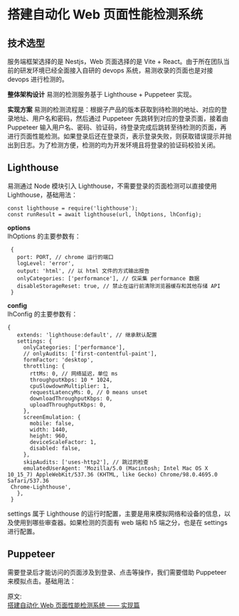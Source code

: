 # 搭建自动化 Web 页面性能检测系统
## 技术选型
服务端框架选择的是 Nestjs，Web 页面选择的是 Vite + React。由于所在团队当前的研发环境已经全面接入自研的 devops 系统，易测收录的页面也是对接 devops 进行检测的。  

**整体架构设计**
易测的检测服务基于 Lighthouse + Puppeteer 实现。  

**实现方案**
易测的检测流程是：根据子产品的版本获取到待检测的地址、对应的登录地址、用户名和密码，然后通过 Puppeteer 先跳转到对应的登录页面，接着由 Puppeteer 输入用户名、密码、验证码，待登录完成后跳转至待检测的页面，再进行页面性能检测。如果登录后还在登录页，表示登录失败，则获取错误提示并抛出到日志。为了检测方便，检测的均为开发环境且将登录的验证码校验关闭。  

## Lighthouse
易测通过 Node 模块引入 Lighthouse，不需要登录的页面检测可以直接使用 Lighthouse，基础用法：  
```
const lighthouse = require('lighthouse');
const runResult = await lighthouse(url, lhOptions, lhConfig);
```

**options**   
lhOptions 的主要参数有：  
```
 {
   port: PORT, // chrome 运行的端口
   logLevel: 'error',
   output: 'html', // 以 html 文件的方式输出报告
   onlyCategories: ['performance'], // 仅采集 performance 数据
   disableStorageReset: true, // 禁止在运行前清除浏览器缓存和其他存储 API
 }
```

**config**  
lhConfig 的主要参数有：  
```
{
   extends: 'lighthouse:default', // 继承默认配置
   settings: {
     onlyCategories: ['performance'],
     // onlyAudits: ['first-contentful-paint'],
     formFactor: 'desktop',
     throttling: {
       rttMs: 0, // 网络延迟，单位 ms
       throughputKbps: 10 * 1024,
       cpuSlowdownMultiplier: 1,
       requestLatencyMs: 0, // 0 means unset
       downloadThroughputKbps: 0,
       uploadThroughputKbps: 0,
     },
     screenEmulation: {
       mobile: false,
       width: 1440,
       height: 960,
       deviceScaleFactor: 1,
       disabled: false,
     },
     skipAudits: ['uses-http2'], // 跳过的检查
     emulatedUserAgent: 'Mozilla/5.0 (Macintosh; Intel Mac OS X 10_15_7) AppleWebKit/537.36 (KHTML, like Gecko) Chrome/98.0.4695.0 Safari/537.36 
 Chrome-Lighthouse',
   },
 }
```
settings 属于 Lighthouse 的运行时配置，主要是用来模拟网络和设备的信息，以及使用到哪些审查器。如果检测的页面有 web 端和 h5 端之分，也是在 settings 进行配置。  

## Puppeteer
需要登录后才能访问的页面涉及到登录、点击等操作，我们需要借助 Puppeteer 来模拟点击。基础用法：




原文:  
[搭建自动化 Web 页面性能检测系统 —— 实现篇](https://mp.weixin.qq.com/s/sfbQUFzhJzYWGdfLh0yIzA)